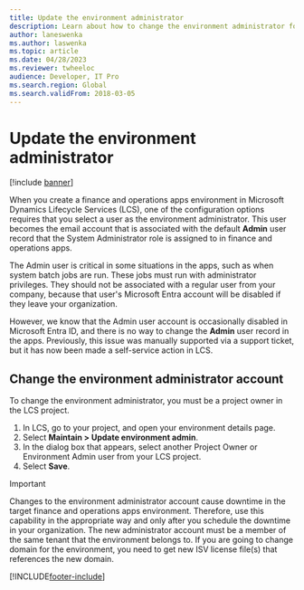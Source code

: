 ```yaml
---
title: Update the environment administrator
description: Learn about how to change the environment administrator for a finance and operations apps environment in Microsoft Dynamics Lifecycle Services (LCS).
author: laneswenka
ms.author: laswenka
ms.topic: article
ms.date: 04/28/2023
ms.reviewer: twheeloc
audience: Developer, IT Pro
ms.search.region: Global 
ms.search.validFrom: 2018-03-05
---
```


# Update the environment administrator

[!include [banner](../includes/banner.md)]

When you create a finance and operations apps environment in Microsoft Dynamics Lifecycle Services (LCS), one of the configuration options requires that you select a user as the environment administrator. This user becomes the email account that is associated with the default **Admin** user record that the System Administrator role is assigned to in finance and operations apps.

The Admin user is critical in some situations in the apps, such as when system batch jobs are run. These jobs must run with administrator privileges. They should not be associated with a regular user from your company, because that user's Microsoft Entra account will be disabled if they leave your organization.

However, we know that the Admin user account is occasionally disabled in Microsoft Entra ID, and there is no way to change the **Admin** user record in the apps. Previously, this issue was manually supported via a support ticket, but it has now been made a self-service action in LCS.

## Change the environment administrator account

To change the environment administrator, you must be a project owner in the LCS project.

1. In LCS, go to your project, and open your environment details page.
2. Select **Maintain \> Update environment admin**.
3. In the dialog box that appears, select another Project Owner or Environment Admin user from your LCS project.
4. Select **Save**.

> [!IMPORTANT]
> Changes to the environment administrator account cause downtime in the target finance and operations apps environment. Therefore, use this capability in the appropriate way and only after you schedule the downtime in your organization.
> The new administrator account must be a member of the same tenant that the environment belongs to.
> If you are going to change domain for the environment, you need to get new ISV license file(s) that references the new domain.  

[!INCLUDE[footer-include](../../../includes/footer-banner.md)]